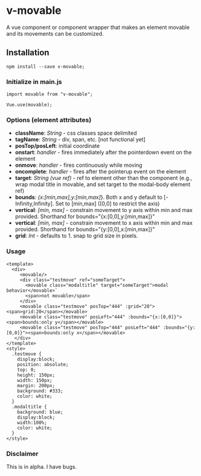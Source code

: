 # v-movable
A vue component or component wrapper that makes an element movable and its movements can be customized.

## Installation
`npm install --save v-movable;`

### Initialize in main.js
`import movable from "v-movable";`

`Vue.use(movable);`




### Options (element attributes)
- **className**: _String_ - css classes space delimited 
- **tagName**: _String_ - div, span, etc. [not functional yet]
- **posTop/posLeft**: initial coordinate
- **onstart**: _handler_ - fires immediately after the pointerdown event on the element
- **onmove**: _handler_ - fires continuously while moving
- **oncomplete**: _handler_ - fires after the pointerup event on the element 
- **target**: _String (vue ref)_ - ref to element other than the component (e.g., wrap modal title in movable, and set target to the modal-body element ref)
- **bounds**: _{x:[min,max],y:[min,max]_}. Both x and y default to [-Infinity,Infinity]. Set to [min,max] ([0,0] to restrict the axis)
- **vertical**: _[min, max]_ - constrain movement to y axis within min and max provided. Shorthand for bounds="{x:[0,0],y:[min,max]}"
- **vertical**: _[min, max]_ - constrain movement to x axis within min and max provided. Shorthand for bounds="{y:[0,0],x:[min,max]}" 
- **grid**: _Int_ - defaults to 1. snap to grid size in pixels.

### Usage

    <template>
      <div>
         <movable/>
         <div class="testmove" ref="someTarget">
           <movable class="modaltitle" target="someTarget">modal behavior</movable>`
           <span>not movable</span>
         </div>
         <movable class="testmove" posTop="444" :grid="20"><span>grid:20</span></movable>
         <movable class="testmove" posLeft="444" :bounds="{x:[0,0]}"><span>bounds:only y</span></movable>
         <movable class="testmove" posTop="444" posLeft="444" :bounds="{y:[0,0]}"><span>bounds:only x</span></movable>
       </div>
    </template>
    <style>
      .testmove {
        display:block;
        position: absolute;
        top: 0;
        height: 150px;
        width: 150px;
        margin: 200px;
        background: #333;
        color: white;  
      }
      .modaltitle {
        background: blue;
        display:block;
        width:100%;
        color: white;
      }
    </style>


### Disclaimer
This is in alpha. I have bugs.